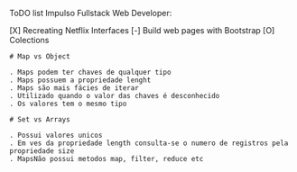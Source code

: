 ToDO list Impulso Fullstack Web Developer:

[X] Recreating Netflix Interfaces
[-] Build web pages with Bootstrap
[O] Colections

    # Map vs Object

    . Maps podem ter chaves de qualquer tipo
    . Maps possuem a propriedade lenght
    . Maps são mais fácies de iterar
    . Utilizado quando o valor das chaves é desconhecido
    . Os valores tem o mesmo tipo

    # Set vs Arrays

    . Possui valores unicos
    . Em ves da propriedade length consulta-se o numero de registros pela propriedade size
    . MapsNão possui metodos map, filter, reduce etc